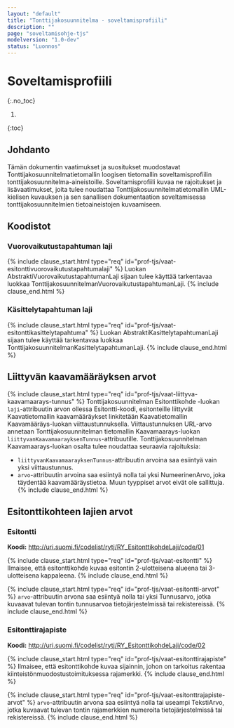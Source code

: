 ```yaml
---
layout: "default"
title: "Tonttijakosuunnitelma - soveltamisprofiili"
description: ""
page: "soveltamisohje-tjs"
modelversion: "1.0-dev"
status: "Luonnos"
---
```

# Soveltamisprofiili

{:.no_toc}

1. 
{:toc}

## Johdanto

Tämän dokumentin vaatimukset ja suositukset muodostavat Tonttijakosuunnitelmatietomallin loogisen tietomallin soveltamisprofiilin tonttijakosuunnitelma-aineistoille. Soveltamisprofiili kuvaa ne rajoitukset ja lisävaatimukset, joita tulee noudattaa Tonttijakosuunnitelmatietomallin UML-kielisen kuvauksen ja sen sanallisen dokumentaation soveltamisessa tonttijakosuunnitelmien tietoaineistojen kuvaamiseen.

## Koodistot

### Vuorovaikutustapahtuman laji

<!--Lisää sisäiset linkit vielä -->
{% include clause_start.html type="req" id="prof-tjs/vaat-esitonttivuorovaikutustapahtumalaji" %}
Luokan AbstraktiVuorovaikutustapahtumanLaji sijaan tulee käyttää tarkentavaa luokkaa TonttijakosuunnitelmanVuorovaikutustapahtumanLaji.
{% include clause_end.html %}

### Käsittelytapahtuman laji

<!--Lisää sisäiset linkit vielä -->
{% include clause_start.html type="req" id="prof-tjs/vaat-esitonttikasittelytapahtuma" %}
Luokan AbstraktiKasittelytapahtumanLaji sijaan tulee käyttää tarkentavaa luokkaa TonttijakosuunnitelmanKasittelytapahtumanLaji.
{% include clause_end.html %}

## Liittyvän kaavamääräyksen arvot

{% include clause_start.html type="req" id="prof-tjs/vaat-liittyva-kaavamaarays-tunnus" %}
Tonttijakosuunnitelman Esitonttikohde -luokan ```laji```-attribuutin arvon ollessa Esitontti-koodi, esitonteille liittyvät Kaavatietomallin kaavamääräykset linkitetään Kaavatietomallin Kaavamääräys-luokan viittaustunnuksella. Viittaustunnuksen URL-arvo annetaan Tonttijakosuunnitelman tietomallin Kaavamaarays-luokan ```liittyvanKaavamaarayksenTunnus```-attribuutille. Tonttijakosuunnitelman Kaavamaarays-luokan osalta tulee noudattaa seuraavia rajoituksia:

- ```liittyvanKaavamaarayksenTunnus```-attribuutin arvoina saa esiintyä vain yksi viittaustunnus.
- ```arvo```-attribuutin arvoina saa esiintyä nolla tai yksi NumeerinenArvo, joka täydentää kaavamääräystietoa. Muun tyyppiset arvot eivät ole sallittuja.
{% include clause_end.html %}

## Esitonttikohteen lajien arvot

### Esitontti

**Koodi:** http://uri.suomi.fi/codelist/rytj/RY_EsitonttikohdeLaji/code/01

<!--Lisää sisäiset linkit vielä -->
{% include clause_start.html type="req" id="prof-tjs/vaat-esitontti" %}
Ilmaisee, että esitonttikohde kuvaa esitontin 2-ulotteisena alueena tai 3-ulotteisena kappaleena.
{% include clause_end.html %}

<!--Lisää sisäiset linkit vielä -->
{% include clause_start.html type="req" id="prof-tjs/vaat-esitontti-arvot" %}
```arvo```-attribuutin arvona saa esiintyä nolla tai yksi Tunnusarvo, jotka kuvaavat tulevan tontin tunnusarvoa tietojärjestelmissä tai rekistereissä.
{% include clause_end.html %}

### Esitonttirajapiste

**Koodi:** http://uri.suomi.fi/codelist/rytj/RY_EsitonttikohdeLaji/code/02

<!--Lisää sisäiset linkit vielä -->
{% include clause_start.html type="req" id="prof-tjs/vaat-esitonttirajapiste" %}
Ilmaisee, että esitonttikohde kuvaa sijainnin, johon on tarkoitus rakentaa kiinteistönmuodostustoimituksessa rajamerkki.
{% include clause_end.html %}

<!--Lisää sisäiset linkit vielä -->
{% include clause_start.html type="req" id="prof-tjs/vaat-esitonttrajapiste-arvot" %}
```arvo```-attribuutin arvona saa esiintyä nolla tai useampi TekstiArvo, jotka kuvaavat tulevan tontin rajamerkkien numeroita tietojärjestelmissä tai rekistereissä.
{% include clause_end.html %}

